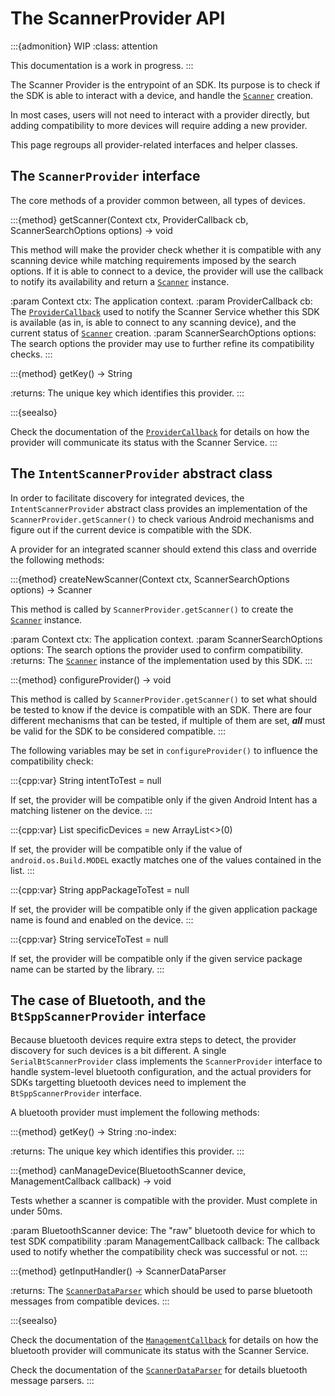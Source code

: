 # The ScannerProvider API

:::{admonition} WIP
:class: attention

This documentation is a work in progress.
:::

The Scanner Provider is the entrypoint of an SDK. Its purpose is to check if the SDK is able to 
interact with a device, and handle the [`Scanner`](scanner.md) creation. 

In most cases, users will not need to interact with a provider directly, but adding compatibility to
more devices will require adding a new provider.

This page regroups all provider-related interfaces and helper classes.

## The `ScannerProvider` interface

The core methods of a provider common between, all types of devices.

:::{method} getScanner(Context ctx, ProviderCallback cb, ScannerSearchOptions options) -> void

This method will make the provider check whether it is compatible with any scanning device while
matching requirements imposed by the search options. If it is able to connect to a device, the
provider will use the callback to notify its availability and return a [`Scanner`](scanner.md)
instance.

:param Context ctx: The application context.
:param ProviderCallback cb: The [`ProviderCallback`](scanner_callbacks.md#providerCallback) used
    to notify the Scanner Service whether this SDK is available (as in, is able to connect to any 
    scanning device), and the current status of [`Scanner`](scanner.md) creation.
:param ScannerSearchOptions options: The search options the provider may use to further refine its
    compatibility checks.
:::

:::{method} getKey() -> String

:returns: The unique key which identifies this provider.
:::

:::{seealso}

Check the documentation of the [`ProviderCallback`](scanner_callbacks.md#providerCallback) for 
details on how the provider will communicate its status with the Scanner Service.
:::

## The `IntentScannerProvider` abstract class

In order to facilitate discovery for integrated devices, the `IntentScannerProvider` abstract
class provides an implementation of the `ScannerProvider.getScanner()` to check various Android
mechanisms and figure out if the current device is compatible with the SDK.

A provider for an integrated scanner should extend this class and override the following methods:

:::{method} createNewScanner(Context ctx, ScannerSearchOptions options) -> Scanner

This method is called by `ScannerProvider.getScanner()` to create the [`Scanner`](scanner.md) 
instance.

:param Context ctx: The application context.
:param ScannerSearchOptions options: The search options the provider used to confirm compatibility.
:returns: The [`Scanner`](scanner.md) instance of the implementation used by this SDK.
:::

:::{method} configureProvider() -> void

This method is called by `ScannerProvider.getScanner()` to set what should be tested to know if the
device is compatible with an SDK. There are four different mechanisms that can be tested, if 
multiple of them are set, ***all*** must be valid for the SDK to be considered compatible.
:::

The following variables may be set in `configureProvider()` to influence the compatibility check:

:::{cpp:var} String intentToTest = null

If set, the provider will be compatible only if the given Android Intent has a matching listener
on the device.
:::

:::{cpp:var} List<String> specificDevices = new ArrayList<>(0)

If set, the provider will be compatible only if the value of `android.os.Build.MODEL` exactly
matches one of the values contained in the list.
:::

:::{cpp:var} String appPackageToTest = null

If set, the provider will be compatible only if the given application package name is found and
enabled on the device.
:::

:::{cpp:var} String serviceToTest = null

If set, the provider will be compatible only if the given service package name can be started by the
library.
:::

## The case of Bluetooth, and the `BtSppScannerProvider` interface

Because bluetooth devices require extra steps to detect, the provider discovery for such devices is
a bit different. A single `SerialBtScannerProvider` class implements the `ScannerProvider`
interface to handle system-level bluetooth configuration, and the actual providers for SDKs 
targetting bluetooth devices need to implement the `BtSppScannerProvider` interface.

A bluetooth provider must implement the following methods:

:::{method} getKey() -> String
:no-index:

:returns: The unique key which identifies this provider.
:::

:::{method} canManageDevice(BluetoothScanner device, ManagementCallback callback) -> void

Tests whether a scanner is compatible with the provider. Must complete in under 50ms.

:param BluetoothScanner device: The "raw" bluetooth device for which to test SDK compatibility
:param ManagementCallback callback: The callback used to notify whether the compatibility check
    was successful or not.
:::

:::{method} getInputHandler() -> ScannerDataParser

:returns: The [`ScannerDataParser`](others.md#scannerDataParser) which should be used to parse
    bluetooth messages from compatible devices.
:::

:::{seealso}

Check the documentation of the [`ManagementCallback`](scanner_callbacks.md#managementCallback) 
for details on how the bluetooth provider will communicate its status with the Scanner Service.

Check the documentation of the [`ScannerDataParser`](others.md#scannerDataParser) for
details bluetooth message parsers.
:::